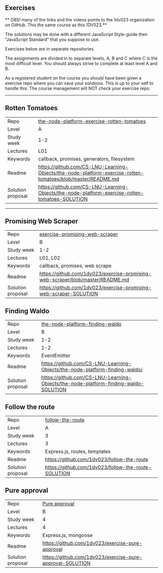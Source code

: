 ## Exercises
** OBS! many of the links and the videos points to the 1dv023 organization on GitHub. This the same course as this 1DV523.**

The solutions may be done with a different JavaScript Style-guide then "JavaScript Standard" that you suppose to use.

Exercises below are in separate repositories.

The assignments are divided in to separate levels, A, B and C where C is the most difficult level. You should always strive to complete at least level A and B.

As a registered student on the course you should have been given a exercise repo where you can save your solutions. This is up to your self to handle this. The course management will NOT check your exercise repo.

***

## Rotten Tomatoes

|  |  |
| ------------- | ------------- |
| Repo | [the-node-platform-exercise-rotten-tomatoes](https://github.com/CS-LNU-Learning-Objects/the-node-platform-exercise-rotten-tomatoes) |
| Level  | A  |
| Study week  | 1-2 |
| Lectures| L01 |
| Keywords| callback, promises, generators, filesystem |
| Readme | https://github.com/CS-LNU-Learning-Objects/the-node-platform-exercise-rotten-tomatoes/blob/master/README.md |
| Solution proposal | https://github.com/CS-LNU-Learning-Objects/the-node-platform-exercise-rotten-tomatoes-SOLUTION |


***


## Promising Web Scraper

|  |  |
| ------------- | ------------- |
| Repo | [exercise-promising-web-scraper](https://github.com/1dv023/exercise-promising-web-scraper) |
| Level  | B  |
| Study week  | 1-2 |
| Lectures| L01, L02 |
| Keywords| callback, promises, web scrape |
| Readme | https://github.com/1dv023/exercise-promising-web-scraper/blob/master/README.md |
| Solution proposal | https://github.com/1dv023/exercise-promising-web-scraper-SOLUTION |

## Finding Waldo

|  |  |
| ------------- | ------------- |
| Repo | [the-node-platform-finding-waldo](https://github.com/CS-LNU-Learning-Objects/the-node-plattform-finding-waldo/) |
| Level  | B  |
| Study week  | 1-2 |
| Lectures| 1-2 |
| Keywords| EventEmitter |
| Readme | https://github.com/CS-LNU-Learning-Objects/the-node-platform-finding-waldo/ |
| Solution proposal | https://github.com/CS-LNU-Learning-Objects/the-node-platform-finding-waldo-SOLUTION |

## Follow the route

|  |  |
| ------------- | ------------- |
| Repo | [follow-the-route](https://github.com/1dv023/follow-the-route) |
| Level  | A  |
| Study week  | 3 |
| Lectures| 3 |
| Keywords| Express.js, routes, templates |
| Readme | https://github.com/1dv023/follow-the-route |
| Solution proposal | https://github.com/1dv023/follow-the-route-SOLUTION |

## Pure approval

|  |  |
| ------------- | ------------- |
| Repo | [Pure approval](https://github.com/1dv023/exercise-pure-approval) |
| Level  | B  |
| Study week  | 4 |
| Lectures| 4 |
| Keywords| Express.js, mongoose |
| Readme | https://github.com/1dv023/exercise-pure-approval |
| Solution proposal | https://github.com/1dv023/exercise-pure-approval-SOLUTION |
